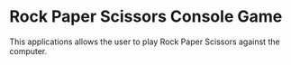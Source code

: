 # Rock Paper Scissors Console Game
This applications allows the user to play Rock Paper Scissors against the computer. 
